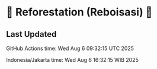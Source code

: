 
# 🌳 Reforestation (Reboisasi) 🌲

## Last Updated

GitHub Actions time: Wed Aug  6 09:32:15 UTC 2025

Indonesia/Jakarta time: Wed Aug  6 16:32:15 WIB 2025
